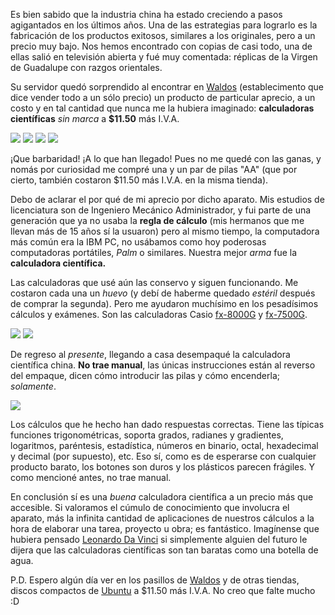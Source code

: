 
Es bien sabido que la industria china ha estado creciendo a pasos agigantados en los últimos años. Una de las estrategias para lograrlo es la fabricación de los productos exitosos, similares a los originales, pero a un precio muy bajo. Nos hemos encontrado con copias de casi todo, una de ellas salió en televisión abierta y fué muy comentada: réplicas de la Virgen de Guadalupe con razgos orientales.

Su servidor quedó sorprendido al encontrar en [Waldos](http://www.waldos.com/) (establecimento que dice vender todo a un sólo precio) un producto de particular aprecio, a un costo y en tal cantidad que nunca me la hubiera imaginado: **calculadoras científicas** _sin marca_ a **$11.50** más I.V.A.

<a href="calculadoras-cientificas-chinas/monton-1.jpg"><img class="img-responsive" src="calculadoras-cientificas-chinas/monton-1-small.jpg"></a> <a href="calculadoras-cientificas-chinas/monton-2.jpg"><img class="img-responsive" src="calculadoras-cientificas-chinas/monton-2-small.jpg"></a> <a href="calculadoras-cientificas-chinas/frente.jpg"><img class="img-responsive" src="calculadoras-cientificas-chinas/frente-small.jpg"></a> <a href="calculadoras-cientificas-chinas/atras.jpg"><img class="img-responsive" src="calculadoras-cientificas-chinas/atras-small.jpg"></a>

¡Que barbaridad! ¡A lo que han llegado! Pues no me quedé con las ganas, y nomás por curiosidad me compré una y un par de pilas "AA" (que por cierto, también costaron $11.50 más I.V.A. en la misma tienda).

Debo de aclarar el por qué de mi aprecio por dicho aparato. Mis estudios de licenciatura son de Ingeniero Mecánico Administrador, y fui parte de una generación que ya no usaba la **regla de cálculo** (mis hermanos que me llevan más de 15 años sí la usuaron) pero al mismo tiempo, la computadora más común era la IBM PC, no usábamos como hoy poderosas computadoras portátiles, _Palm_ o similares. Nuestra mejor _arma_ fue la **calculadora científica.**

Las calculadoras que usé aún las conservo y siguen funcionando. Me costaron cada una un _huevo_ (y debí de haberme quedado _estéril_ después de comprar la segunda). Pero me ayudaron muchísimo en los pesadísimos cálculos y exámenes. Son las calculadoras Casio [fx-8000G](http://www.rskey.org/detail.asp?manufacturer=Casio&model=fx-8000G) y [fx-7500G](http://www.rskey.org/detail.asp?manufacturer=Casio&model=fx-7500G).

<a href="calculadoras-cientificas-chinas/casio-fx-8000g.jpg"><img class="img-responsive" src="calculadoras-cientificas-chinas/casio-fx-8000g-small.jpg"></a>
<a href="calculadoras-cientificas-chinas/casio-fx-7500g.jpg"><img class="img-responsive" src="calculadoras-cientificas-chinas/casio-fx-7500g-small.jpg"></a>

De regreso al _presente_, llegando a casa desempaqué la calculadora científica china. **No trae manual**, las únicas instrucciones están al reverso del empaque, dicen cómo introducir las pilas y cómo encenderla; _solamente_.

<a href="calculadoras-cientificas-chinas/encendida.jpg"><img class="img-responsive" src="calculadoras-cientificas-chinas/encendida-small.jpg"></a>

Los cálculos que he hecho han dado respuestas correctas. Tiene las típicas funciones trigonométricas, soporta grados, radianes y gradientes, logaritmos, paréntesis, estadística, números en binario, octal, hexadecimal y decimal (por supuesto), etc. Eso sí, como es de esperarse con cualquier producto barato, los botones son duros y los plásticos parecen frágiles. Y como mencioné antes, no trae manual.

En conclusión sí es una _buena_ calculadora científica a un precio más que accesible. Si valoramos el cúmulo de conocimiento que involucra el aparato, más la infinita cantidad de aplicaciones de nuestros cálculos a la hora de elaborar una tarea, proyecto u obra; es fantástico. Imagínense que hubiera pensado [Leonardo Da Vinci](http://en.wikipedia.org/wiki/Leonardo_da_vinci) si simplemente alguien del futuro le dijera que las calculadoras científicas son tan baratas como una botella de agua.

P.D. Espero algún día ver en los pasillos de [Waldos](http://www.waldos.com/) y de otras tiendas, discos compactos de [Ubuntu](http://www.ubuntu.com/) a $11.50 más I.V.A. No creo que falte mucho :D
